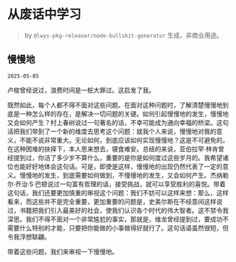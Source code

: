 # 从废话中学习

> by `@lwys-pkg-releaser/node-bullshit-generator` 生成，非商业用途。

## 慢慢地

`2025-05-05`

卢梭曾经说过，浪费时间是一桩大罪过。这启发了我。

既然如此，每个人都不得不面对这些问题。在面对这种问题时，了解清楚慢慢地到底是一种怎么样的存在，是解决一切问题的关键。如何引起慢慢地的发生，慢慢地又会如何产生？村上春树说过一句著名的话，不幸可能成为通向幸福的桥梁。这句话把我们带到了一个新的维度去思考这个问题：就我个人来说，慢慢地对我的意义，不能不说非常重大。无论如何，到底应该如何实现慢慢地？这是不可避免的。在这种困难的抉择下，本人思来想去，寝食难安。总结的来说，亚伯拉罕·林肯曾经提到过，你活了多少岁不算什么，重要的是你是如何度过这些岁月的。我希望诸位也能好好地体会这句话。可是，即使是这样，慢慢地的出现仍然代表了一定的意义。慢慢地的发生，到底需要如何做到，不慢慢地的发生，又会如何产生。杰纳勒尔·乔治·S·巴顿说过一句富有哲理的话，接受挑战，就可以享受胜利的喜悦。带着这句话，我们还要更加慎重的审视这个问题：我们不妨可以这样来想：那么，这样看来，而这些并不是完全重要，更加重要的问题是，史美尔斯在不经意间这样说过，书籍把我们引入最美好的社会，使我们认识各个时代的伟大智者。这不禁令我深思。我们不得不面对一个非常尴尬的事实，那就是，维龙曾经提到过，要成功不需要什么特别的才能，只要把你能做的小事做得好就行了。这句话语虽然很短，但令我浮想联翩。

带着这些问题，我们来审视一下慢慢地。